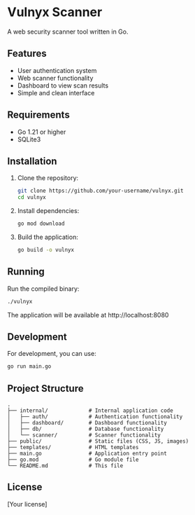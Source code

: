 # Vulnyx Scanner

A web security scanner tool written in Go.

## Features

- User authentication system
- Web scanner functionality
- Dashboard to view scan results
- Simple and clean interface

## Requirements

- Go 1.21 or higher
- SQLite3

## Installation

1. Clone the repository:
   ```bash
   git clone https://github.com/your-username/vulnyx.git
   cd vulnyx
   ```

2. Install dependencies:
   ```bash
   go mod download
   ```

3. Build the application:
   ```bash
   go build -o vulnyx
   ```

## Running

Run the compiled binary:

```bash
./vulnyx
```

The application will be available at http://localhost:8080

## Development

For development, you can use:

```bash
go run main.go
```

## Project Structure

```
.
├── internal/             # Internal application code
│   ├── auth/             # Authentication functionality
│   ├── dashboard/        # Dashboard functionality
│   ├── db/               # Database functionality
│   └── scanner/          # Scanner functionality
├── public/               # Static files (CSS, JS, images)
├── templates/            # HTML templates
├── main.go               # Application entry point
├── go.mod                # Go module file
└── README.md             # This file
```

## License

[Your license]
